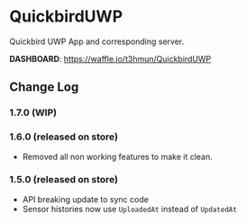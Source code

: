 # QuickbirdUWP

Quickbird UWP App and corresponding server.


__DASHBOARD__: https://waffle.io/t3hmun/QuickbirdUWP

## Change Log

### 1.7.0 (WIP)



### 1.6.0 (released on store)

* Removed all non working features to make it clean.

### 1.5.0 (released on store)

* API breaking update to sync code
* Sensor histories now use `UploadedAt` instead of `UpdatedAt`
